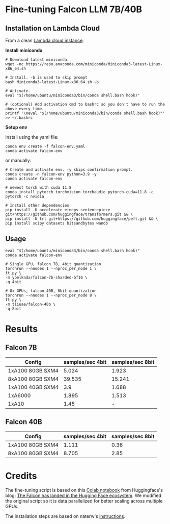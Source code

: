 # Fine-tuning Falcon LLM 7B/40B

## Installation on Lambda Cloud

From a clean [Lambda cloud instance](https://cloud.lambdalabs.com/):

**Install miniconda**

```
# Download latest miniconda.
wget -nc https://repo.anaconda.com/miniconda/Miniconda3-latest-Linux-x86_64.sh

# Install. -b is used to skip prompt
bash Miniconda3-latest-Linux-x86_64.sh -b

# Activate.
eval "$(/home/ubuntu/miniconda3/bin/conda shell.bash hook)"

# (optional) Add activation cmd to bashrc so you don't have to run the above every time.
printf '\neval "$(/home/ubuntu/miniconda3/bin/conda shell.bash hook)"' >> ~/.bashrc
```

**Setup env**

Install using the yaml file:
```
conda env create -f falcon-env.yaml
conda activate falcon-env
```
or manually:
```
# Create and activate env. -y skips confirmation prompt.
conda create -n falcon-env python=3.9 -y
conda activate falcon-env

# newest torch with cuda 11.8
conda install pytorch torchvision torchaudio pytorch-cuda=11.8 -c pytorch -c nvidia

# Install other dependencies
pip install -U accelerate einops sentencepiece git+https://github.com/huggingface/transformers.git && \
pip install -U trl git+https://github.com/huggingface/peft.git && \
pip install scipy datasets bitsandbytes wandb
```

## Usage

```
eval "$(/home/ubuntu/miniconda3/bin/conda shell.bash hook)"
conda activate falcon-env

# Single GPU, falcon 7B, 4bit quantization
torchrun --nnodes 1 --nproc_per_node 1 \
ft.py \
-m ybelkada/falcon-7b-sharded-bf16 \
-q 4bit

# 8x GPUs, falcon 40B, 8bit quantization
torchrun --nnodes 1 --nproc_per_node 8 \
ft.py \
-m tiiuae/falcon-40b \
-q 8bit
```

# Results

## Falcon 7B

| Config           | samples/sec 4bit | samples/sec 8bit |
|------------------|------------------|------------------|
| 1xA100 80GB SXM4 | 5.024            | 1.923            |
| 8xA100 80GB SXM4 | 39.535           | 15.241           |
| 1xA100 40GB SXM4 | 3.9              | 1.688            |
| 1xA6000          | 1.895            | 1.513            |
| 1xA10            | 1.45             | -                |

## Falcon 40B

| Config      | samples/sec 4bit | samples/sec 8bit |
| ----------- | ----------- |----------- |
| 1xA100 80GB SXM4   |  1.111     | 0.36 |
| 8xA100 80GB SXM4   |   8.705    | 2.85 |


# Credits

The fine-tuning script is based on this [Colab notebook](https://colab.research.google.com/drive/1BiQiw31DT7-cDp1-0ySXvvhzqomTdI-o?usp=sharing) from Huggingface's blog: [The Falcon has landed in the Hugging Face ecosystem](https://huggingface.co/blog/falcon#fine-tuning-with-peft). We modified the original script so it is data parallelized for better scaling across multiple GPUs.

The installation steps are based on naterw's [instructions](https://huggingface.co/tiiuae/falcon-40b/discussions/18#647939c2c68a021fbba88182).
